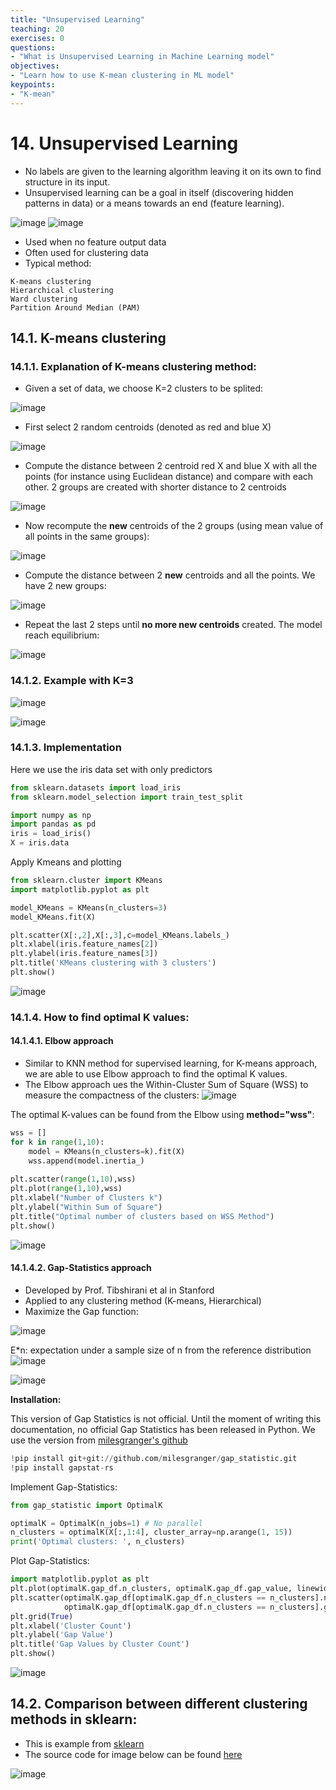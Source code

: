 ```yaml
---
title: "Unsupervised Learning"
teaching: 20
exercises: 0
questions:
- "What is Unsupervised Learning in Machine Learning model"
objectives:
- "Learn how to use K-mean clustering in ML model"
keypoints:
- "K-mean"
---
```


# 14. Unsupervised Learning

- No labels are given to the learning algorithm leaving it on its own to find structure in its input. 
- Unsupervised learning can be a goal in itself (discovering hidden patterns in data) or a means towards an end (feature learning).

![image](https://user-images.githubusercontent.com/43855029/114584282-82c1fc80-9c50-11eb-9342-41e5592e7b67.png) ![image](https://user-images.githubusercontent.com/43855029/114584314-89507400-9c50-11eb-9c54-5a589075fd48.png)

- Used when no feature output data
- Often used for clustering data
- Typical method:
```
K-means clustering
Hierarchical clustering
Ward clustering
Partition Around Median (PAM)
```
## 14.1. K-means clustering
### 14.1.1. Explanation of K-means clustering method:
- Given a set of data, we choose K=2 clusters to be splited:

![image](https://user-images.githubusercontent.com/43855029/114584415-a5ecac00-9c50-11eb-8919-807f83ddf23a.png)

- First select 2 random centroids (denoted as red and blue X)

![image](https://user-images.githubusercontent.com/43855029/114584573-d16f9680-9c50-11eb-9dc4-8d918919f565.png)

- Compute the distance between 2 centroid red X and blue X with all the points (for instance using Euclidean distance) and compare with each other. 2 groups are created with shorter distance to 2 centroids

![image](https://user-images.githubusercontent.com/43855029/114584860-0bd93380-9c51-11eb-9afc-3bb9510e9c34.png)

- Now recompute the **new** centroids of the 2 groups (using mean value of all points in the same groups):

![image](https://user-images.githubusercontent.com/43855029/114585002-34f9c400-9c51-11eb-83e0-b5769abf6cd3.png)

- Compute the distance between 2 **new** centroids and all the points. We have 2 new groups:

![image](https://user-images.githubusercontent.com/43855029/114585030-3b883b80-9c51-11eb-8f69-29f6e406e215.png)

- Repeat the last 2 steps until **no more new centroids** created. The model reach equilibrium:

![image](https://user-images.githubusercontent.com/43855029/114585223-6b374380-9c51-11eb-8663-27474956ec61.png)

### 14.1.2. Example with K=3
![image](https://user-images.githubusercontent.com/43855029/114585361-8e61f300-9c51-11eb-965e-dc4d57e9c0eb.png)

![image](https://user-images.githubusercontent.com/43855029/114585502-b81b1a00-9c51-11eb-8015-973216b450ce.png)

### 14.1.3. Implementation
Here we use the iris data set with only predictors
```python
from sklearn.datasets import load_iris
from sklearn.model_selection import train_test_split

import numpy as np
import pandas as pd
iris = load_iris()
X = iris.data
```

Apply Kmeans and plotting
```python
from sklearn.cluster import KMeans
import matplotlib.pyplot as plt

model_KMeans = KMeans(n_clusters=3)
model_KMeans.fit(X)

plt.scatter(X[:,2],X[:,3],c=model_KMeans.labels_)
plt.xlabel(iris.feature_names[2])
plt.ylabel(iris.feature_names[3])
plt.title('KMeans clustering with 3 clusters')
plt.show()
```

![image](https://user-images.githubusercontent.com/43855029/115735833-c99ea900-a358-11eb-87d8-774efc7fa459.png)

### 14.1.4. How to find optimal K values:
#### 14.1.4.1. Elbow approach
- Similar to KNN method for supervised learning, for K-means approach, we are able to use Elbow approach to find the optimal K values.
- The Elbow approach ues the Within-Cluster Sum of Square (WSS) to measure the compactness of the clusters:
![image](https://user-images.githubusercontent.com/43855029/114587068-4d6ade00-9c53-11eb-932d-0de0c9edef83.png)

The optimal K-values can be found from the Elbow using **method="wss"**:
```python
wss = []
for k in range(1,10):
    model = KMeans(n_clusters=k).fit(X)
    wss.append(model.inertia_)
    
plt.scatter(range(1,10),wss)
plt.plot(range(1,10),wss)
plt.xlabel("Number of Clusters k")
plt.ylabel("Within Sum of Square")
plt.title("Optimal number of clusters based on WSS Method")
plt.show()
```
![image](https://user-images.githubusercontent.com/43855029/115737965-9b21cd80-a35a-11eb-9bcd-0d63e685ec0f.png)

#### 14.1.4.2. Gap-Statistics approach
- Developed by Prof. Tibshirani et al in Stanford
- Applied to any clustering method (K-means, Hierarchical)
- Maximize the Gap function:

![image](https://user-images.githubusercontent.com/43855029/114586376-95d5cc00-9c52-11eb-9b71-ed330cfc50bc.png)

E*n: expectation under a sample size of n from the reference distribution
![image](https://user-images.githubusercontent.com/43855029/114586396-9b331680-9c52-11eb-9b83-955aa256e623.png)

![image](https://user-images.githubusercontent.com/43855029/114586456-af771380-9c52-11eb-9fdb-99cc8df854fb.png)

**Installation:**

This version of Gap Statistics is not official. Until the moment of writing this documentation, no official Gap Statistics has been released in Python.
We use the version from [milesgranger's github](https://github.com/milesgranger/gap_statistic)
```python
!pip install git+git://github.com/milesgranger/gap_statistic.git
!pip install gapstat-rs
```
Implement Gap-Statistics:
```python
from gap_statistic import OptimalK

optimalK = OptimalK(n_jobs=1) # No parallel
n_clusters = optimalK(X[:,1:4], cluster_array=np.arange(1, 15))
print('Optimal clusters: ', n_clusters)
```

Plot Gap-Statistics:
```python
import matplotlib.pyplot as plt
plt.plot(optimalK.gap_df.n_clusters, optimalK.gap_df.gap_value, linewidth=3)
plt.scatter(optimalK.gap_df[optimalK.gap_df.n_clusters == n_clusters].n_clusters,
            optimalK.gap_df[optimalK.gap_df.n_clusters == n_clusters].gap_value, s=250, c='r')
plt.grid(True)
plt.xlabel('Cluster Count')
plt.ylabel('Gap Value')
plt.title('Gap Values by Cluster Count')
plt.show()
```
![image](https://user-images.githubusercontent.com/43855029/115745658-a298a500-a361-11eb-8071-6af68f7eb428.png)

## 14.2. Comparison between different clustering methods in sklearn:
- This is example from [sklearn](https://scikit-learn.org/stable/auto_examples/cluster/plot_cluster_comparison.html)
- The source code for image below can be found [here](https://scikit-learn.org/stable/auto_examples/cluster/plot_cluster_comparison.html#sphx-glr-download-auto-examples-cluster-plot-cluster-comparison-py)

![image](https://user-images.githubusercontent.com/43855029/115748324-0f14a380-a364-11eb-8a06-6d073b4d99c4.png)

